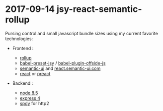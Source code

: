 # 2017-09-14 jsy-react-semantic-rollup

Pursing control and small javascript bundle sizes using
my current favorite technologies:

  - Frontend :
    - [rollup](https://rollupjs.org)
    - [babel-preset-jsy](https://github.com/shanewholloway/babel-preset-jsy) / [babel-plugin-offside-js](https://github.com/shanewholloway/babel-plugin-offside-js)
    - [semantic-ui](https://semantic-ui.com) and [react.semantic-ui.com](https://react.semantic-ui.com)
    - [react](https://facebook.github.io/react) or [preact](https://preactjs.com)

  - Backend :
    - [node 8.5](https://nodejs.org)
    - [express 4](http://expressjs.com)
    - [spdy](https://github.com/spdy-http2/node-spdy) for http2

